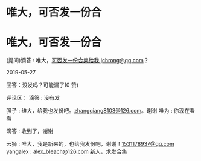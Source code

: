 # 唯大，可否发一份合

# 唯大，可否发一份合

(提问)滴答 : 唯大，可否发一份合集给我.jchrong@qq.com？

2019-05-27

回答：没发吗？可能漏了(0 赞)

评论区： 滴答 : 没有发

强子 : 维大，给我也发份吧。zhangqiang8103@126.com。谢谢 唯为 : 你现在看看

滴答 : 收到了，谢谢

云狮 : 唯大，我是新来的，也给我发份吧，谢谢！1531178937@qq.com yangalex : alex_bleach@126.com 新人，求发合集